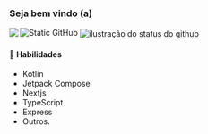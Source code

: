 




### Seja bem vindo (a)

<img src="https://img.shields.io/static/v1?label=Perfil&message=Felipe Florêncio&color=65A68E&style=for-the-badge&logo=GitHub" alt="Static GitHub">

<img align='left' src="https://github-readme-stats.vercel.app/api/top-langs/?username=FelipeFlorencio9&layout=compact&show_icons=true&title_color=65A68E&text_color=735D58&icon_color=735D58&bg_color=D9D9D9&hide=python,cython,c%2B%2B,c,powershell,fortran,smarty">

<img align='center' src="https://github-readme-stats.vercel.app/api?username=FelipeFlorencio9&show_icons=true&title_color=65A68E&text_color=735D58&icon_color=735D58&bg_color=D9D9D9&cache_seconds=2300&layout=compact" alt="ilustração do status do github">


  
#### 🌱 Habilidades
- Kotlin
- Jetpack Compose
- Nextjs
- TypeScript
- Express
- Outros.


